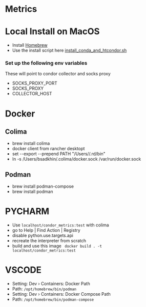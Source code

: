 # Metrics

# Local Install on MacOS
* Install [Homebrew](https://brew.sh/)
* Use the install script here [install_conda_and_htcondor.sh](scripts%2Finstall_conda_and_htcondor.sh)

### Set up the following env variables 
These will  point to condor collector and socks proxy
* SOCKS_PROXY_PORT
* SOCKS_PROXY
* COLLECTOR_HOST



# Docker

## Colima
* brew install colima
* docker client from rancher desktopt
* set --export --prepend PATH "/Users/<username>/.rd/bin"
* ln -s /Users/bsadkhin/.colima/docker.sock /var/run/docker.sock

## Podman
* brew install podman-compose
* brew install podman
# PYCHARM
* Use `localhost/condor_metrics:test` with colima
* go to Help | Find Action | Registry
* disable python.use.targets.api
* recreate the interpreter from scratch
* build and use this image ` docker build . -t localhost/condor_metrics:test`

# VSCODE
* Setting: Dev › Containers: Docker Path
* Path: `/opt/homebrew/bin/podman`
* Setting: Dev › Containers: Docker Compose Path
* Path: `/opt/homebrew/bin/podman-compose`
